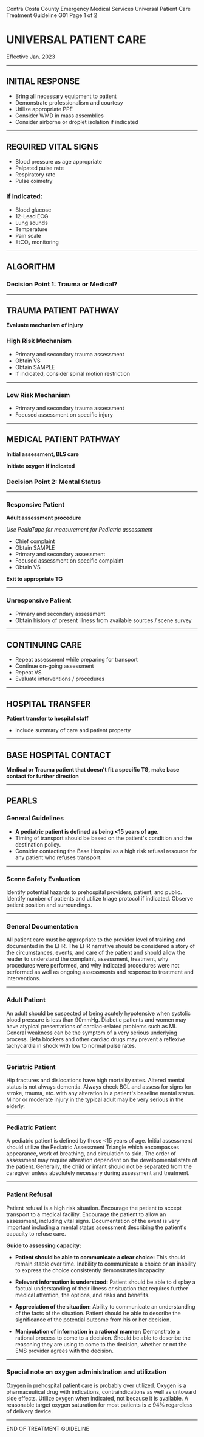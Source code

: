 Contra Costa County Emergency Medical Services
Universal Patient Care
Treatment Guideline G01
Page 1 of 2

# UNIVERSAL PATIENT CARE

Effective Jan. 2023

---

## INITIAL RESPONSE

- Bring all necessary equipment to patient
- Demonstrate professionalism and courtesy
- Utilize appropriate PPE
- Consider WMD in mass assemblies
- Consider airborne or droplet isolation if indicated

---

## REQUIRED VITAL SIGNS

- Blood pressure as age appropriate
- Palpated pulse rate
- Respiratory rate
- Pulse oximetry

### If indicated:
- Blood glucose
- 12-Lead ECG
- Lung sounds
- Temperature
- Pain scale
- EtCO₂ monitoring

---

## ALGORITHM

### Decision Point 1: Trauma or Medical?

---

## TRAUMA PATIENT PATHWAY

**Evaluate mechanism of injury**

### High Risk Mechanism

- Primary and secondary trauma assessment
- Obtain VS
- Obtain SAMPLE
- If indicated, consider spinal motion restriction

---

### Low Risk Mechanism

- Primary and secondary trauma assessment
- Focused assessment on specific injury

---

## MEDICAL PATIENT PATHWAY

**Initial assessment, BLS care**

**Initiate oxygen if indicated**

### Decision Point 2: Mental Status

---

### Responsive Patient

**Adult assessment procedure**

*Use PediaTape for measurement for Pediatric assessment*

- Chief complaint
- Obtain SAMPLE
- Primary and secondary assessment
- Focused assessment on specific complaint
- Obtain VS

**Exit to appropriate TG**

---

### Unresponsive Patient

- Primary and secondary assessment
- Obtain history of present illness from available sources / scene survey

---

## CONTINUING CARE

- Repeat assessment while preparing for transport
- Continue on-going assessment
- Repeat VS
- Evaluate interventions / procedures

---

## HOSPITAL TRANSFER

**Patient transfer to hospital staff**

- Include summary of care and patient property

---

## BASE HOSPITAL CONTACT

**Medical or Trauma patient that doesn't fit a specific TG, make base contact for further direction**

---

## PEARLS

### General Guidelines

- **A pediatric patient is defined as being <15 years of age.**
- Timing of transport should be based on the patient's condition and the destination policy.
- Consider contacting the Base Hospital as a high risk refusal resource for any patient who refuses transport.

---

### Scene Safety Evaluation

Identify potential hazards to prehospital providers, patient, and public. Identify number of patients and utilize triage protocol if indicated. Observe patient position and surroundings.

---

### General Documentation

All patient care must be appropriate to the provider level of training and documented in the EHR. The EHR narrative should be considered a story of the circumstances, events, and care of the patient and should allow the reader to understand the complaint, assessment, treatment, why procedures were performed, and why indicated procedures were not performed as well as ongoing assessments and response to treatment and interventions.

---

### Adult Patient

An adult should be suspected of being acutely hypotensive when systolic blood pressure is less than 90mmHg. Diabetic patients and women may have atypical presentations of cardiac-related problems such as MI. General weakness can be the symptom of a very serious underlying process. Beta blockers and other cardiac drugs may prevent a reflexive tachycardia in shock with low to normal pulse rates.

---

### Geriatric Patient

Hip fractures and dislocations have high mortality rates. Altered mental status is not always dementia. Always check BGL and assess for signs for stroke, trauma, etc. with any alteration in a patient's baseline mental status. Minor or moderate injury in the typical adult may be very serious in the elderly.

---

### Pediatric Patient

A pediatric patient is defined by those <15 years of age. Initial assessment should utilize the Pediatric Assessment Triangle which encompasses appearance, work of breathing, and circulation to skin. The order of assessment may require alteration dependent on the developmental state of the patient. Generally, the child or infant should not be separated from the caregiver unless absolutely necessary during assessment and treatment.

---

### Patient Refusal

Patient refusal is a high risk situation. Encourage the patient to accept transport to a medical facility. Encourage the patient to allow an assessment, including vital signs. Documentation of the event is very important including a mental status assessment describing the patient's capacity to refuse care.

**Guide to assessing capacity:**

- **Patient should be able to communicate a clear choice:** This should remain stable over time. Inability to communicate a choice or an inability to express the choice consistently demonstrates incapacity.

- **Relevant information is understood:** Patient should be able to display a factual understanding of their illness or situation that requires further medical attention, the options, and risks and benefits.

- **Appreciation of the situation:** Ability to communicate an understanding of the facts of the situation. Patient should be able to describe the significance of the potential outcome from his or her decision.

- **Manipulation of information in a rational manner:** Demonstrate a rational process to come to a decision. Should be able to describe the reasoning they are using to come to the decision, whether or not the EMS provider agrees with the decision.

---

### Special note on oxygen administration and utilization

Oxygen in prehospital patient care is probably over utilized. Oxygen is a pharmaceutical drug with indications, contraindications as well as untoward side effects. Utilize oxygen when indicated, not because it is available. A reasonable target oxygen saturation for most patients is ≥ 94% regardless of delivery device.

---

END OF TREATMENT GUIDELINE

